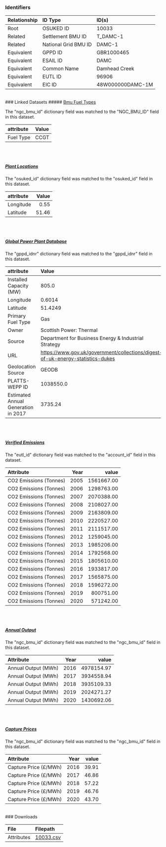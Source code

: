 ### Identifiers

| Relationship   | ID Type              | ID(s)            |
|:---------------|:---------------------|:-----------------|
| Root           | OSUKED ID            | 10033            |
| Related        | Settlement BMU ID    | T_DAMC-1         |
| Related        | National Grid BMU ID | DAMC-1           |
| Equivalent     | GPPD ID              | GBR1000465       |
| Equivalent     | ESAIL ID             | DAMC             |
| Equivalent     | Common Name          | Damhead Creek    |
| Equivalent     | EUTL ID              | 96906            |
| Equivalent     | EIC ID               | 48W000000DAMC-1M |

<br>
### Linked Datasets
##### <a href="https://osuked.github.io/Power-Station-Dictionary/datasets/bmu-fuel-types">Bmu Fuel Types</a>



The "ngc_bmu_id" dictionary field was matched to the "NGC_BMU_ID" field in this dataset.

| attribute   | Value   |
|:------------|:--------|
| Fuel Type   | CCGT    |

<br><br>
##### <a href="https://osuked.github.io/Power-Station-Dictionary/datasets/plant-locations">Plant Locations</a>



The "osuked_id" dictionary field was matched to the "osuked_id" field in this dataset.

| attribute   |   Value |
|:------------|--------:|
| Longitude   |    0.55 |
| Latitude    |   51.46 |

<br><br>
##### <a href="https://osuked.github.io/Power-Station-Dictionary/datasets/global-power-plant-database">Global Power Plant Database</a>



The "gppd_idnr" dictionary field was matched to the "gppd_idnr" field in this dataset.

| attribute                           | Value                                                                          |
|:------------------------------------|:-------------------------------------------------------------------------------|
| Installed Capacity (MW)             | 805.0                                                                          |
| Longitude                           | 0.6014                                                                         |
| Latitude                            | 51.4249                                                                        |
| Primary Fuel Type                   | Gas                                                                            |
| Owner                               | Scottish Power: Thermal                                                        |
| Source                              | Department for Business Energy & Industrial Strategy                           |
| URL                                 | https://www.gov.uk/government/collections/digest-of-uk-energy-statistics-dukes |
| Geolocation Source                  | GEODB                                                                          |
| PLATTS-WEPP ID                      | 1038550.0                                                                      |
| Estimated Annual Generation in 2017 | 3735.24                                                                        |

<br><br>
##### <a href="https://osuked.github.io/Power-Station-Dictionary/datasets/verified-emissions">Verified Emissions</a>



The "eutl_id" dictionary field was matched to the "account_id" field in this dataset.

| Attribute              |   Year |      value |
|:-----------------------|-------:|-----------:|
| CO2 Emissions (Tonnes) |   2005 | 1561667.00 |
| CO2 Emissions (Tonnes) |   2006 | 1298763.00 |
| CO2 Emissions (Tonnes) |   2007 | 2070388.00 |
| CO2 Emissions (Tonnes) |   2008 | 2108027.00 |
| CO2 Emissions (Tonnes) |   2009 | 2163809.00 |
| CO2 Emissions (Tonnes) |   2010 | 2220527.00 |
| CO2 Emissions (Tonnes) |   2011 | 2111517.00 |
| CO2 Emissions (Tonnes) |   2012 | 1259045.00 |
| CO2 Emissions (Tonnes) |   2013 | 1985206.00 |
| CO2 Emissions (Tonnes) |   2014 | 1792568.00 |
| CO2 Emissions (Tonnes) |   2015 | 1805610.00 |
| CO2 Emissions (Tonnes) |   2016 | 1933817.00 |
| CO2 Emissions (Tonnes) |   2017 | 1565875.00 |
| CO2 Emissions (Tonnes) |   2018 | 1596272.00 |
| CO2 Emissions (Tonnes) |   2019 |  800751.00 |
| CO2 Emissions (Tonnes) |   2020 |  571242.00 |

<br><br>
##### <a href="https://osuked.github.io/Power-Station-Dictionary/datasets/annual-output">Annual Output</a>



The "ngc_bmu_id" dictionary field was matched to the "ngc_bmu_id" field in this dataset.

| Attribute           |   Year |      value |
|:--------------------|-------:|-----------:|
| Annual Output (MWh) |   2016 | 4978154.97 |
| Annual Output (MWh) |   2017 | 3934558.94 |
| Annual Output (MWh) |   2018 | 3935109.33 |
| Annual Output (MWh) |   2019 | 2024271.27 |
| Annual Output (MWh) |   2020 | 1430692.06 |

<br><br>
##### <a href="https://osuked.github.io/Power-Station-Dictionary/datasets/capture-prices">Capture Prices</a>



The "ngc_bmu_id" dictionary field was matched to the "ngc_bmu_id" field in this dataset.

| Attribute             |   Year |   value |
|:----------------------|-------:|--------:|
| Capture Price (£/MWh) |   2016 |   39.91 |
| Capture Price (£/MWh) |   2017 |   46.86 |
| Capture Price (£/MWh) |   2018 |   57.22 |
| Capture Price (£/MWh) |   2019 |   46.76 |
| Capture Price (£/MWh) |   2020 |   43.70 |


<br>
### Downloads


| File       | Filepath                                                                              |
|:-----------|:--------------------------------------------------------------------------------------|
| Attributes | [10033.csv](https://osuked.github.io/Power-Station-Dictionary/object_attrs/10033.csv) |
